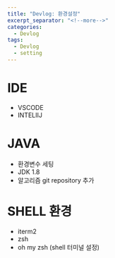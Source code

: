 ```yaml
---
title: "Devlog: 환경설정"
excerpt_separator: "<!--more-->"
categories:
  - Devlog
tags:
  - Devlog
  - setting
---
```


IDE
==============

- VSCODE
- INTELIIJ 


JAVA
==============

- 환경변수 세팅
- JDK 1.8
- 알고리즘 git repository 추가


SHELL 환경
===============

- iterm2
- zsh 
- oh my zsh (shell 터미널 설정)

 
 




